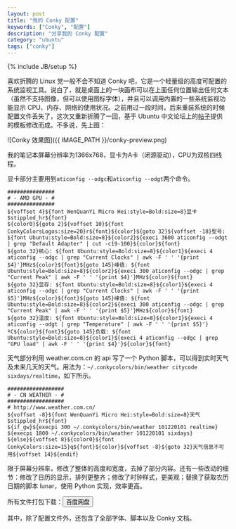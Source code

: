 ```yaml
---
layout: post
title: "我的 Conky 配置"
keywords: ["Conky", "配置"]
description: "分享我的 Conky 配置"
category: "ubuntu"
tags: ["conky"]
---
```

{% include JB/setup %}

喜欢折腾的 Linux 党一般不会不知道 Conky 吧，它是一个轻量级的高度可配置的系统监视工具。说白了，就是桌面上的一块画布可以在上面任何位置输出任何文本（虽然不支持图像，但可以使用图标字体），并且可以调用内置的一些系统监视功能显示 CPU、内存、网络的使用状况。之前用过一段时间，后来重装系统的时候配置文件丢失了，这次又重新折腾了一回，基于 Ubuntu 中文论坛上的[帖子](http://forum.ubuntu.org.cn/viewtopic.php?t=313031)提供的模板修改而成。不多说，先上图：

![Conky 效果图]({{ IMAGE_PATH }}/conky-preview.png)

我的笔记本屏幕分辨率为1366x768，显卡为A卡（闭源驱动），CPU为双核四线程。

显卡部分主要用到`aticonfig --odgc`和`aticonfig --odgt`两个命令。

```
###############
# - AMD GPU - #
###############
${voffset 4}${font WenQuanYi Micro Hei:style=Bold:size=8}显卡 $stippled_hr${font}
${color0}${goto 2}${voffset 10}${font ConkyColorsLogos:size=20}r${font}${color}${goto 32}${voffset -18}型号: ${font Ubuntu:style=Bold:size=8}${color2}${execi 3600 aticonfig --odgt | grep "Default Adapter" | cut -c19-100}${color}${font}
${goto 32}核心: ${font Ubuntu:style=Bold:size=8}${color1}${execi 4 aticonfig --odgc | grep "Current Clocks" | awk -F ' ' '{print $4}'}MHz${color}${font}${goto 145}峰值: ${font Ubuntu:style=Bold:size=8}${color2}${execi 300 aticonfig --odgc | grep "Current Peak" | awk -F ' ' '{print $4}'}MHz${color}${font}
${goto 32}显存: ${font Ubuntu:style=Bold:size=8}${color1}${execi 4 aticonfig --odgc | grep "Current Clocks" | awk -F ' ' '{print $5}'}MHz${color}${font}${goto 145}峰值: ${font Ubuntu:style=Bold:size=8}${color2}${execi 300 aticonfig --odgc | grep "Current Peak" | awk -F ' ' '{print $5}'}MHz${color}${font}
${goto 32}温度: ${font Ubuntu:style=Bold:size=8}${color1}${execi 4 aticonfig --odgt | grep "Temperature" | awk -F ' ' '{print $5}'}ºC${color}${font}${goto 145}负载: ${font Ubuntu:style=Bold:size=8}${color1}${execi 4 aticonfig --odgc | grep "GPU load" | awk -F ' ' '{print $4}'}${color}${font}
```

天气部分利用 weather.com.cn 的 api 写了一个 Python 脚本，可以得到实时天气及未来几天的天气。用法为：`~/.conkycolors/bin/weather citycode sixdays/realtime`，如下所示。

```
##################
# - CN WEATHER - #
##################
# http://www.weather.com.cn/
${voffset -8}${font WenQuanYi Micro Hei:style=Bold:size=8}天气 $stippled_hr${font}
${if_gw}${execpi 300 ~/.conkycolors/bin/weather 101220101 realtime}
${execpi 1800 ~/.conkycolors/bin/weather 101220101 sixdays}
${else}${voffset 8}${color0}${font ConkyColors:size=15}q${font}${color}${voffset -8}${goto 32}天气信息不可用${voffset 14}${endif}
```

限于屏幕分辨率，修改了整体的高度和宽度，去掉了部分内容。还有一些改动的细节：修改了日历的显示，排列更整齐；修改了时钟样式，更美观；替换了获取农历日期的脚本 lunar，使用 Python 实现，效率更高。

所有文件打包下载：<a href="http://pan.baidu.com/s/1044a0" title="前往网盘下载" rel="nofollow"><button class="blue"><i class="icon-download-alt"></i> 百度网盘</button></a>

其中，除了配置文件外，还包含了全部字体、脚本以及 Conky 文档。
